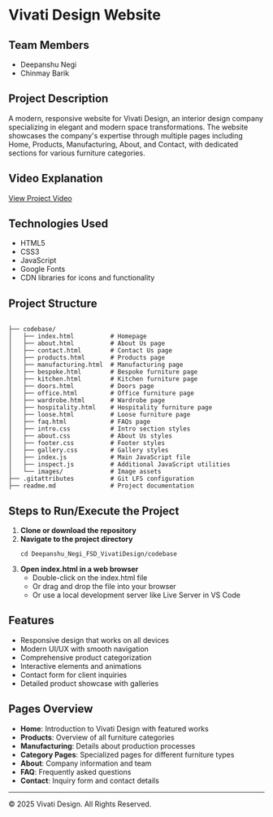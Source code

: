 # Vivati Design Website

## Team Members
- Deepanshu Negi
- Chinmay Barik

## Project Description
A modern, responsive website for Vivati Design, an interior design company specializing in elegant and modern space transformations. The website showcases the company's expertise through multiple pages including Home, Products, Manufacturing, About, and Contact, with dedicated sections for various furniture categories.

## Video Explanation
[View Project Video](https://l1nq.com/kAN8W)


## Technologies Used
- HTML5
- CSS3
- JavaScript
- Google Fonts
- CDN libraries for icons and functionality

## Project Structure
```

├── codebase/
│   ├── index.html          # Homepage
│   ├── about.html          # About Us page
│   ├── contact.html        # Contact Us page
│   ├── products.html       # Products page
│   ├── manufacturing.html  # Manufacturing page
│   ├── bespoke.html        # Bespoke furniture page
│   ├── kitchen.html        # Kitchen furniture page
│   ├── doors.html          # Doors page
│   ├── office.html         # Office furniture page
│   ├── wardrobe.html       # Wardrobe page
│   ├── hospitality.html    # Hospitality furniture page
│   ├── loose.html          # Loose furniture page
│   ├── faq.html            # FAQs page
│   ├── intro.css           # Intro section styles
│   ├── about.css           # About Us styles
│   ├── footer.css          # Footer styles
│   ├── gallery.css         # Gallery styles
│   ├── index.js            # Main JavaScript file
│   ├── inspect.js          # Additional JavaScript utilities
│   └── images/             # Image assets
├── .gitattributes          # Git LFS configuration
├── readme.md               # Project documentation
```

## Steps to Run/Execute the Project
1. **Clone or download the repository**
2. **Navigate to the project directory**
   ```
   cd Deepanshu_Negi_FSD_VivatiDesign/codebase
   ```
3. **Open index.html in a web browser**
   - Double-click on the index.html file
   - Or drag and drop the file into your browser
   - Or use a local development server like Live Server in VS Code

## Features
- Responsive design that works on all devices
- Modern UI/UX with smooth navigation
- Comprehensive product categorization
- Interactive elements and animations
- Contact form for client inquiries
- Detailed product showcase with galleries

## Pages Overview
- **Home**: Introduction to Vivati Design with featured works
- **Products**: Overview of all furniture categories
- **Manufacturing**: Details about production processes
- **Category Pages**: Specialized pages for different furniture types
- **About**: Company information and team
- **FAQ**: Frequently asked questions
- **Contact**: Inquiry form and contact details

---

© 2025 Vivati Design. All Rights Reserved.